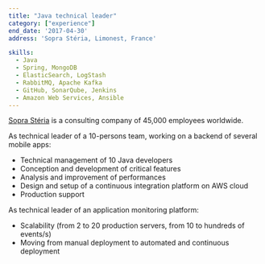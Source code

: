 ```yaml
---
title: "Java technical leader"
category: ["experience"]
end_date: '2017-04-30'
address: 'Sopra Stéria, Limonest, France'

skills:
  - Java
  - Spring, MongoDB
  - ElasticSearch, LogStash
  - RabbitMQ, Apache Kafka
  - GitHub, SonarQube, Jenkins
  - Amazon Web Services, Ansible
---
```


[Sopra Stéria](https://www.soprasteria.com/) is a consulting company of 45,000 employees worldwide.

As technical leader of a 10-persons team, working on a backend of several mobile apps:

* Technical management of 10 Java developers
* Conception and development of critical features
* Analysis and improvement of performances
* Design and setup of a continuous integration platform on AWS cloud
* Production support

As technical leader of an application monitoring platform:
* Scalability (from 2 to 20 production servers, from 10 to hundreds of events/s)
* Moving from manual deployment to automated and continuous deployment